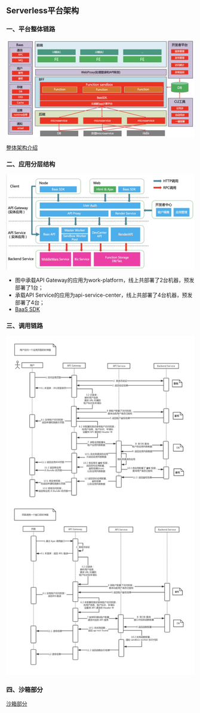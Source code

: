 ## Serverless平台架构

### 一、平台整体链路

![整体架构图](/asserts/BFF-struct3-new.png)

[整体架构介绍](/2019-03-W3.md)

### 二、应用分层结构

![应用分层结构](/asserts/bff-application.png)

* 图中承载API Gateway的应用为work-platform，线上共部署了2台机器，预发部署了1台；
* 承载API Service的应用为api-service-center，线上共部署了4台机器，预发部署了4台；
* [BaaS SDK](/asserts/bff/baas_sdk_api.md)

### 三、调用链路

![调用链路时序图](/asserts/invoke-link.png)

### 四、沙箱部分

[沙箱部分](/asserts/node-sandbox.md)